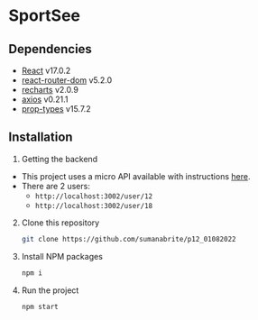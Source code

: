 
# SportSee

## Dependencies

-   [React](https://reactjs.org/) v17.0.2
-   [react-router-dom](https://reactrouter.com/web/guides/quick-start) v5.2.0 
-   [recharts](https://recharts.org/en-US/) v2.0.9
-   [axios](https://github.com/axios/axios) v0.21.1
-   [prop-types](https://www.npmjs.com/package/prop-types) v15.7.2

## Installation

1.  Getting the backend
- This project uses a micro API available with instructions [here](https://github.com/OpenClassrooms-Student-Center/P9-front-end-dashboard).
- There are 2 users:
    - ```http://localhost:3002/user/12```
    - ```http://localhost:3002/user/18```

2. Clone this repository
    ```sh
    git clone https://github.com/sumanabrite/p12_01082022
    ```
3. Install NPM packages 
    ```sh
    npm i
    ```
4. Run the project 
    ```sh
    npm start
    ```


